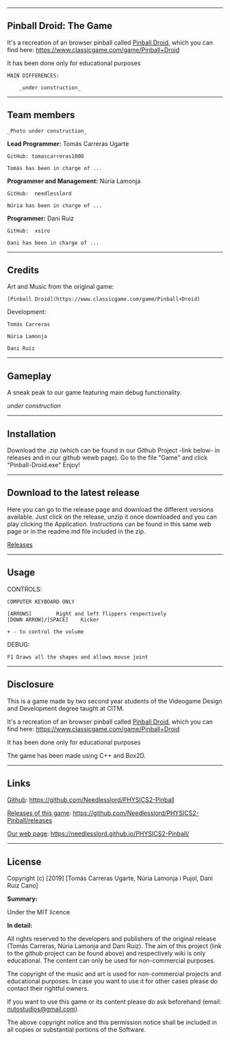 ***




## Pinball Droid: The Game

It's a recreation of an browser pinball called [Pinball Droid](https://www.classicgame.com/game/Pinball+Droid), which you can find here: https://www.classicgame.com/game/Pinball+Droid


It has been done only for educational purposes

	MAIN DIFFERENCES:

		_under construction_




***



## Team members


	_Photo under construction_


**Lead Programmer:** Tomás Carreras Ugarte

	GitHub: tomascarreras1000

	Tomás has been in charge of ...


**Programmer and Management:** Núria Lamonja

	GitHub:	 needlesslord

	Núria has been in charge of ...


**Programmer:** Dani Ruiz

	GitHub:	 xsiro

	Dani has been in charge of ...



***




## Credits

Art and Music from the original game:

	[Pinball Droid](https://www.classicgame.com/game/Pinball+Droid)

Development: 

	Tomás Carreras

	Núria Lamonja

	Dani Ruiz




***




## Gameplay

A sneak peak to our game featuring main debug functionality.

_under construction_




***




## Installation

Download the .zip (which can be found in our Github Project -link below- in releases and in our github wewb page).
Go to the file "Game" and click "Pinball-Droid.exe"
Enjoy!



***




## Download to the latest release

Here you can go to the release page and download the different versions available. Just click on the release, unzip it once downloaded and you can play clicking the Application.
Instructions can be found in this same web page or in the readme.md file included in the zip.


[Releases](https://github.com/Needlesslord/PHYSICS2-Pinball/releases)




***




## Usage

CONTROLS:

	COMPUTER KEYBOARD ONLY

	[ARROWS] 		Right and left flippers respectively
	[DOWN ARROW]/[SPACE]	Kicker
	
	+ - to control the volume



DEBUG:

	F1 Draws all the shapes and allows mouse joint




***




## Disclosure

This is a game made by two second year students of the Videogame Design and Development degree taught at CITM.


It's a recreation of an browser pinball called [Pinball Droid](https://www.classicgame.com/game/Pinball+Droid), which you can find here: https://www.classicgame.com/game/Pinball+Droid


It has been done only for educational purposes


The game has been made using C++ and Box2D. 




***




## Links

[Github](https://github.com/Needlesslord/PHYSICS2-Pinball): https://github.com/Needlesslord/PHYSICS2-Pinball

[Releases of this game](https://github.com/Needlesslord/PHYSICS2-Pinball/releases): https://github.com/Needlesslord/PHYSICS2-Pinball/releases

[Our web page](https://needlesslord.github.io/PHYSICS2-Pinball/): https://needlesslord.github.io/PHYSICS2-Pinball/




***




## License

Copyright (c) [2019] [Tomás Carreras Ugarte, Núria Lamonja i Pujol, Dani Ruiz Cano]

**Summary:** 

Under the MIT licence

**In detail:**

All rights reserved to the developers and publishers of the original release (Tomás Carreras, Núria Lamonja and Dani Ruiz). 
The aim of this project (link to the github project can be found above) and respectively wiki is only educational. 
The content can only be used for non-commercial purposes. 

The copyright of the music and art is used for non-commercial projects and educational purposes.
In case you want to use it for other cases please do contact their rightful owners.

If you want to use this game or its content please do ask beforehand (email: nutostudios@gmail.com).

The above copyright notice and this permission notice shall be included in all
copies or substantial portions of the Software.



